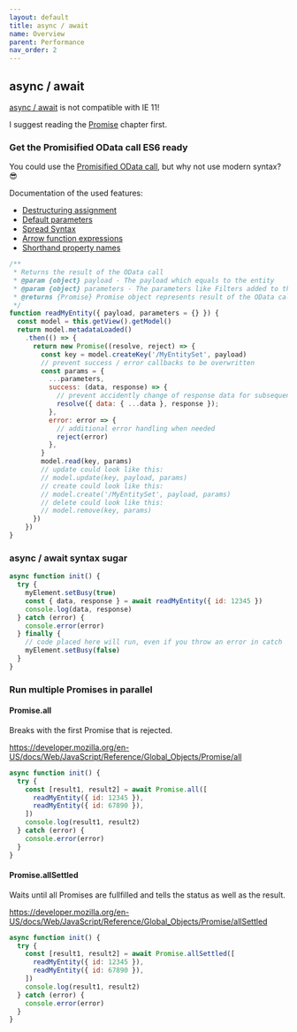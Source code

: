 ```yaml
---
layout: default
title: async / await
name: Overview
parent: Performance
nav_order: 2
---
```


## async / await

[async / await](https://developer.mozilla.org/en-US/docs/Learn/JavaScript/Asynchronous/Async_await) is not compatible with IE 11!

I suggest reading the [Promise](promise.md) chapter first.

### Get the Promisified OData call ES6 ready

You could use the [Promisified OData call](promise.html#promisified-odata-call), but why not use modern syntax? 😎

Documentation of the used features:

* [Destructuring assignment](https://developer.mozilla.org/en-US/docs/Web/JavaScript/Reference/Operators/Destructuring_assignment)
* [Default parameters](https://developer.mozilla.org/en-US/docs/Web/JavaScript/Reference/Functions/Default_parameters)
* [Spread Syntax](https://developer.mozilla.org/en-US/docs/Web/JavaScript/Reference/Operators/Spread_syntax)
* [Arrow function expressions](https://developer.mozilla.org/en-US/docs/Web/JavaScript/Reference/Functions/Arrow_functions)
* [Shorthand property names](https://developer.mozilla.org/en-US/docs/Web/JavaScript/Reference/Operators/Object_initializer#new_notations_in_ecmascript_2015)

```js
/** 
 * Returns the result of the OData call
 * @param {object} payload - The payload which equals to the entity
 * @param {object} parameters - The parameters like Filters added to the OData call
 * @returns {Promise} Promise object represents result of the OData call
 */
function readMyEntity({ payload, parameters = {} }) {
  const model = this.getView().getModel()
  return model.metadataLoaded()
    .then(() => {
      return new Promise((resolve, reject) => {
        const key = model.createKey('/MyEntitySet', payload)
        // prevent success / error callbacks to be overwritten
        const params = {
          ...parameters,
          success: (data, response) => {
            // prevent accidently change of response data for subsequent calls
            resolve({ data: { ...data }, response });
          },
          error: error => {
            // additional error handling when needed
            reject(error)
          },
        }
        model.read(key, params)
        // update could look like this:
        // model.update(key, payload, params)
        // create could look like this:
        // model.create('/MyEntitySet', payload, params)
        // delete could look like this:
        // model.remove(key, params)
      })
    })
}
```

### async / await syntax sugar

```js
async function init() {
  try {
    myElement.setBusy(true)
    const { data, response } = await readMyEntity({ id: 12345 })
    console.log(data, response)
  } catch (error) {
    console.error(error)
  } finally {
    // code placed here will run, even if you throw an error in catch
    myElement.setBusy(false)
  }
}
```

### Run multiple Promises in parallel

#### Promise.all

Breaks with the first Promise that is rejected.

<https://developer.mozilla.org/en-US/docs/Web/JavaScript/Reference/Global_Objects/Promise/all>

```js
async function init() {
  try {
    const [result1, result2] = await Promise.all([
      readMyEntity({ id: 12345 }),
      readMyEntity({ id: 67890 }),
    ])
    console.log(result1, result2)
  } catch (error) {
    console.error(error)
  }
}
```

#### Promise.allSettled

Waits until all Promises are fullfilled and tells the status as well as the result.

<https://developer.mozilla.org/en-US/docs/Web/JavaScript/Reference/Global_Objects/Promise/allSettled>

```js
async function init() {
  try {
    const [result1, result2] = await Promise.allSettled([
      readMyEntity({ id: 12345 }),
      readMyEntity({ id: 67890 }),
    ])
    console.log(result1, result2)
  } catch (error) {
    console.error(error)
  }
}
```
